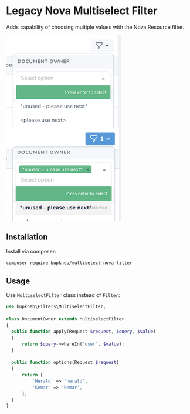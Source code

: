 # Legacy Nova Multiselect Filter

Adds capability of choosing multiple values with the Nova Resource filter.

![Nova Multiselect Field](./screenshot.png)
![Nova Multiselect Field](./screenshot2.png)

## Installation

Install via composer:

```bash
composer require bupkneb/multiselect-nova-filter
```

## Usage

Use `MultiselectFilter` class instead of `Filter`:

```php
use bupkneb\Filters\MultiselectFilter;

class DocumentOwner extends MultiselectFilter
{
  public function apply(Request $request, $query, $value)
  {
      return $query->whereIn('user', $value);
  }

  public function options(Request $request)
  {
      return [
          'Herald' => 'herald',
          'Kemar' => 'kemar',
      ];
  }
}
```
